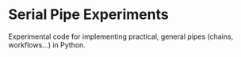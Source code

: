 # Serial Pipe Experiments
Experimental code for implementing practical, general pipes (chains, workflows...) in Python.
